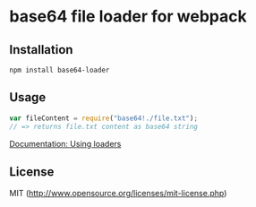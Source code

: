 # base64 file loader for webpack

## Installation

`npm install base64-loader`

## Usage

``` javascript
var fileContent = require("base64!./file.txt");
// => returns file.txt content as base64 string
```

[Documentation: Using loaders](http://webpack.github.io/docs/using-loaders.html)

## License

MIT (http://www.opensource.org/licenses/mit-license.php)
